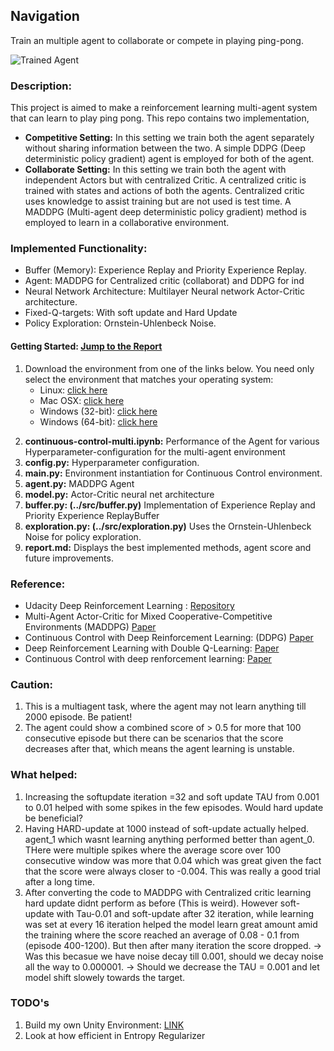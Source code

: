 [//]: # (Image References)

[image1]: https://user-images.githubusercontent.com/10624937/42135623-e770e354-7d12-11e8-998d-29fc74429ca2.gif "Trained Agent"

Navigation
-----------

Train an multiple agent to collaborate or compete in playing ping-pong.  

![Trained Agent][image1]

### Description:
This project is aimed to make a reinforcement learning multi-agent system that can learn to play ping pong. This repo contains two implementation, 
   * **Competitive Setting:** In this setting we train both the agent separately without sharing information between the two. A simple DDPG (Deep deterministic policy gradient) agent is employed for both of the agent.
   * **Collaborate Setting:** In this setting we train both the agent with independent Actors but with centralized Critic. A centralized critic is trained with states and actions of both the agents. Centralized critic uses knowledge to assist training but are not used is test time. A MADDPG (Multi-agent deep deterministic policy gradient) method is employed to learn in a collaborative environment.
   
### Implemented Functionality:
   * Buffer (Memory): Experience Replay and Priority Experience Replay.
   * Agent: MADDPG for Centralized critic (collaborat) and DDPG for ind
   * Neural Network Architecture: Multilayer Neural network Actor-Critic architecture.
   * Fixed-Q-targets: With soft update and Hard Update 
   * Policy Exploration: Ornstein-Uhlenbeck Noise.
   
#### Getting Started: [Jump to the Report](https://github.com/Sardhendu/DeepRL/blob/master/src/collab_compete/REPORT.md)
1. Download the environment from one of the links below.  You need only select the environment that matches your operating system:
    - Linux: [click here](https://s3-us-west-1.amazonaws.com/udacity-drlnd/P3/Tennis/Tennis_Linux.zip)
    - Mac OSX: [click here](https://s3-us-west-1.amazonaws.com/udacity-drlnd/P3/Tennis/Tennis.app.zip)
    - Windows (32-bit): [click here](https://s3-us-west-1.amazonaws.com/udacity-drlnd/P3/Tennis/Tennis_Windows_x86.zip)
    - Windows (64-bit): [click here](https://s3-us-west-1.amazonaws.com/udacity-drlnd/P3/Tennis/Tennis_Windows_x86_64.zip)
   
2) **continuous-control-multi.ipynb:** Performance of the Agent for various Hyperparameter-configuration for the multi-agent environment  
3) **config.py:** Hyperparameter configuration. 
4) **main.py:** Environment instantiation for Continuous Control environment. 
5) **agent.py:** MADDPG Agent
6) **model.py:** Actor-Critic neural net architecture
7) **buffer.py: (../src/buffer.py)** Implementation of Experience Replay and Priority Experience ReplayBuffer
8) **exploration.py: (../src/exploration.py)** Uses the Ornstein-Uhlenbeck Noise for policy exploration.
9) **report.md:** Displays the best implemented methods, agent score and future improvements.  

 
### Reference:
* Udacity Deep Reinforcement Learning : [Repository](https://github.com/udacity/deep-reinforcement-learning)
* Multi-Agent Actor-Critic for Mixed Cooperative-Competitive Environments (MADDPG) [Paper](https://arxiv.org/pdf/1706.02275.pdf)
* Continuous Control with Deep Reinforcement Learning: (DDPG) [Paper](https://arxiv.org/pdf/1509.02971.pdf)
* Deep Reinforcement Learning with Double Q-Learning: [Paper](https://arxiv.org/pdf/1509.06461.pdf) 
* Continuous Control with deep renforcement learning: [Paper](https://arxiv.org/abs/1509.02971)


### Caution:
1. This is a multiagent task, where the agent may not learn anything till 2000 episode. Be patient!
2. The agent could show a combined score of > 0.5 for more that 100 consecutive episode but there can be scenarios 
that the score decreases after that, which means the agent learning is unstable.

### What helped:
1. Increasing the softupdate iteration =32 and soft update TAU from 0.001 to 0.01 helped with some spikes in the few episodes. Would hard update be beneficial?
2. Having HARD-update at 1000 instead of soft-update actually helped. agent_1 which wasnt learning anything performed better than agent_0. THere were multiple spikes where the average score over 100 consecutive window was more that 0.04 which was great given the fact that the score were always closer to -0.004. This was really a good trial after a long time.
3. After converting the code to MADDPG with Centralized critic learning hard update didnt perform as before (This is weird). However soft-update with Tau-0.01 and soft-update after 32 iteration, while learning was set at every 16 iteration helped the model learn great amount amid the training where the score reached an average of 0.08 - 0.1 from (episode 400-1200). But then after many iteration the score dropped.
   -> Was this becasue we have noise decay till 0.001, should we decay noise all the way to 0.000001.
   -> Should we decrease the TAU = 0.001 and let model shift slowely towards the target.  


### TODO's
1. Build my own Unity Environment: [LINK](https://github.com/Unity-Technologies/ml-agents/blob/master/docs/Getting-Started-with-Balance-Ball.md)
3. Look at how efficient in Entropy Regularizer
